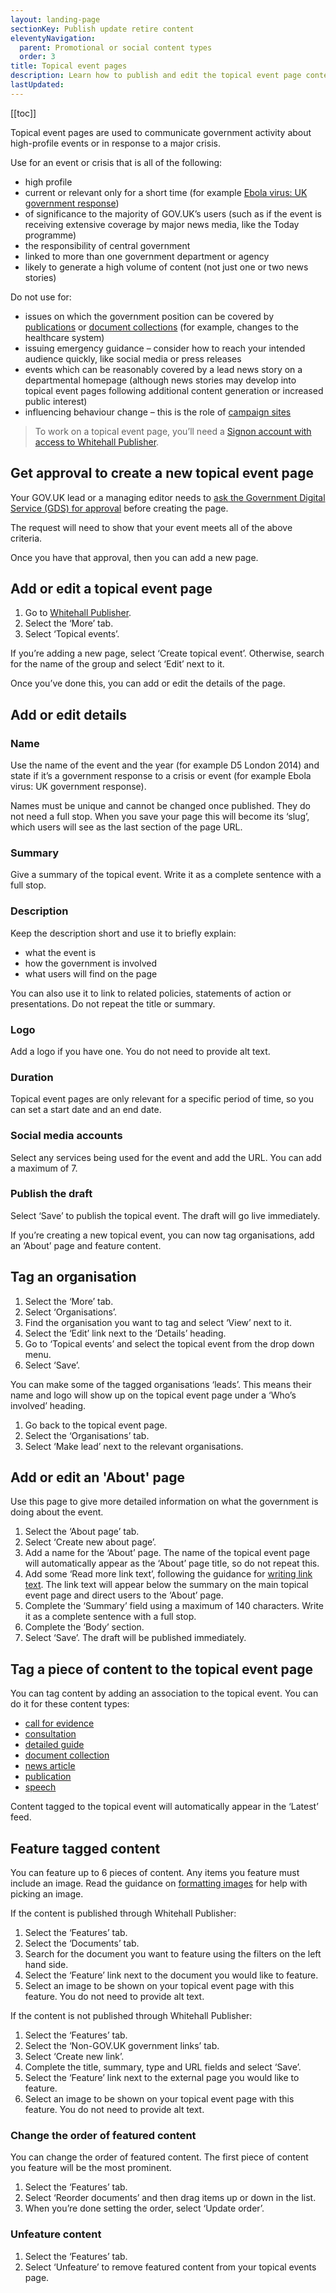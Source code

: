 ```yaml
---
layout: landing-page
sectionKey: Publish update retire content
eleventyNavigation:
  parent: Promotional or social content types
  order: 3
title: Topical event pages
description: Learn how to publish and edit the topical event page content type.
lastUpdated:
---
```


[[toc]]

Topical event pages are used to communicate government activity about high-profile events or in response to a major crisis.

Use for an event or crisis that is all of the following:

* high profile
* current or relevant only for a short time (for example [Ebola virus: UK government response](https://www.gov.uk/government/topical-events/ebola-virus-government-response))
* of significance to the majority of GOV.UK’s users (such as if the event is receiving extensive coverage by major news media, like the Today programme)
* the responsibility of central government
* linked to more than one government department or agency
* likely to generate a high volume of content (not just one or two news stories)

Do not use for:

* issues on which the government position can be covered by [publications](LINK) or [document collections](LINK) (for example, changes to the healthcare system)
* issuing emergency guidance – consider how to reach your intended audience quickly, like social media or press releases
* events which can be reasonably covered by a lead news story on a departmental homepage (although news stories may develop into topical event pages following additional content generation or increased public interest)
* influencing behaviour change – this is the role of [campaign sites](LINK)

> To work on a topical event page, you’ll need a [Signon account with access to Whitehall Publisher](LINK).

## Get approval to create a new topical event page

Your GOV.UK lead or a managing editor needs to [ask the Government Digital Service (GDS) for approval](https://support.publishing.service.gov.uk/content_advice_request/new) before creating the page.

The request will need to show that your event meets all of the above criteria.

Once you have that approval, then you can add a new page.

## Add or edit a topical event page

1. Go to [Whitehall Publisher](https://whitehall-admin.publishing.service.gov.uk/government/admin).
2. Select the ‘More’ tab.
3. Select ‘Topical events’.

If you’re adding a new page, select ‘Create topical event’. Otherwise, search for the name of the group and select ‘Edit’ next to it.

Once you’ve done this, you can add or edit the details of the page.

## Add or edit details

### Name

Use the name of the event and the year (for example D5 London 2014) and state if it’s a government response to a crisis or event (for example Ebola virus: UK government response).

Names must be unique and cannot be changed once published. They do not need a full stop. When you save your page this will become its ‘slug’, which users will see as the last section of the page URL.

### Summary

Give a summary of the topical event. Write it as a complete sentence with a full stop.

### Description

Keep the description short and use it to briefly explain:

* what the event is 
* how the government is involved
* what users will find on the page

You can also use it to link to related policies, statements of action or presentations.
Do not repeat the title or summary.

### Logo

Add a logo if you have one. You do not need to provide alt text.

### Duration

Topical event pages are only relevant for a specific period of time, so you can set a start date and an end date.

### Social media accounts

Select any services being used for the event and add the URL. You can add a maximum of 7.

### Publish the draft

Select ‘Save’ to publish the topical event. The draft will go live immediately.

If you’re creating a new topical event, you can now tag organisations, add an ‘About’ page and feature content.

## Tag an organisation

1. Select the ‘More’ tab.
2. Select ‘Organisations’.
3. Find the organisation you want to tag and select ‘View’ next to it.
4. Select the ‘Edit’ link next to the ‘Details’ heading.
5. Go to ‘Topical events’ and select the topical event from the drop down menu.
6. Select ‘Save’.

You can make some of the tagged organisations ‘leads’. This means their name and logo will show up on the topical event page under a ‘Who’s involved’ heading.

1. Go back to the topical event page.
2. Select the ‘Organisations’ tab.
3. Select ‘Make lead’ next to the relevant organisations.

## Add or edit an 'About' page

Use this page to give more detailed information on what the government is doing about the event.

1. Select the ‘About page’ tab.
2. Select ‘Create new about page’.
3. Add a name for the ‘About’ page. The name of the topical event page will automatically appear as the ‘About’ page title, so do not repeat this. 
4. Add some ‘Read more link text’, following the guidance for [writing link text](https://guidance.publishing.service.gov.uk/writing-to-gov-uk-standards/tone-of-voice/add-links/). The link text will appear below the summary on the main topical event page and direct users to the ‘About’ page.
5. Complete the ‘Summary’ field using a maximum of 140 characters. Write it as a complete sentence with a full stop.
6. Complete the ‘Body’ section.
7. Select ‘Save’. The draft will be published immediately.

## Tag a piece of content to the topical event page

You can tag content by adding an association to the topical event. You can do it for these content types:

- [call for evidence](LINK)
- [consultation](LINK)
- [detailed guide](LINK)
- [document collection](LINK)
- [news article](LINK)
- [publication](LINK)
- [speech](LINK)

Content tagged to the topical event will automatically appear in the ‘Latest’ feed.

## Feature tagged content 

You can feature up to 6 pieces of content. Any items you feature must include an image. Read the guidance on [formatting images](LINK) for help with picking an image.

If the content is published through Whitehall Publisher:

1. Select the ‘Features’ tab.
2. Select the ‘Documents’ tab.
3. Search for the document you want to feature using the filters on the left hand side. 
4. Select the ‘Feature’ link next to the document you would like to feature.
5. Select an image to be shown on your topical event page with this feature. You do not need to provide alt text.

If the content is not published through Whitehall Publisher:

1. Select the ‘Features’ tab.
2. Select the ‘Non-GOV.UK government links’ tab.
3. Select ‘Create new link’.
4. Complete the title, summary, type and URL fields and select ‘Save’.
5. Select the ‘Feature’ link next to the external page you would like to feature.
6. Select an image to be shown on your topical event page with this feature. You do not need to provide alt text.

### Change the order of featured content

You can change the order of featured content. The first piece of content you feature will be the most prominent.

1. Select the ‘Features’ tab.
2. Select ‘Reorder documents’ and then drag items up or down in the list.
3. When you’re done setting the order, select ‘Update order’.

### Unfeature content

1. Select the ‘Features’ tab.
2. Select ‘Unfeature’ to remove featured content from your topical events page.
